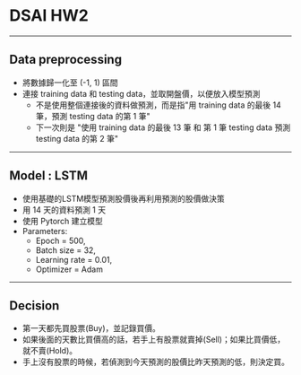 # DSAI HW2

---
## Data preprocessing

- 將數據歸一化至 (-1, 1) 區間
- 連接 training data 和 testing data，並取開盤價，以便放入模型預測
    - 不是使用整個連接後的資料做預測，而是指"用 training data 的最後 14 筆，預測 testing data 的第 1 筆"
    - 下一次則是 "使用 training data 的最後 13 筆 和 第 1 筆 testing data 預測 testing data 的第 2 筆"

---
## Model : LSTM

- 使用基礎的LSTM模型預測股價後再利用預測的股價做決策
- 用 14 天的資料預測 1 天
- 使用 Pytorch 建立模型
- Parameters:
    - Epoch = 500, 
    - Batch size = 32, 
    - Learning rate = 0.01, 
    - Optimizer = Adam

---
## Decision

- 第一天都先買股票(Buy)，並記錄買價。
- 如果後面的天數比買價高的話，若手上有股票就賣掉(Sell)；如果比買價低，就不賣(Hold)。
- 手上沒有股票的時候，若偵測到今天預測的股價比昨天預測的低，則決定買。
